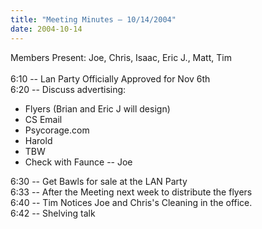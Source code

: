 ```yaml
---
title: "Meeting Minutes – 10/14/2004"
date: 2004-10-14
---
```

Members Present:  Joe, Chris, Isaac, Eric  J., Matt, Tim
<br><br>
6:10 -- Lan Party Officially Approved for Nov 6th<br>
6:20 -- Discuss advertising:<br>
<ul><li>Flyers (Brian and Eric J will design)<br>
<li>CS Email
<li>Psycorage.com
<li>Harold
<li>TBW
<li>Check with Faunce -- Joe
</uL>
6:30 -- Get Bawls for sale at the LAN Party<br>
6:33 -- After the Meeting next week to distribute the flyers<br>
6:40 -- Tim Notices Joe and Chris's Cleaning in the office.<br>
6:42 -- Shelving talk<br>
